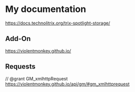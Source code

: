 # My documentation
https://docs.technolitrix.org/trix-spotlight-storage/

## Add-On
https://violentmonkey.github.io/

## Requests
// @grant        GM_xmlhttpRequest
https://violentmonkey.github.io/api/gm/#gm_xmlhttprequest

